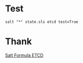 # Test

```
salt "*" state.sls etcd test=True
```

# Thank

[Salt Formula ETCD](https://github.com/salt-formulas/salt-formula-etcd)
